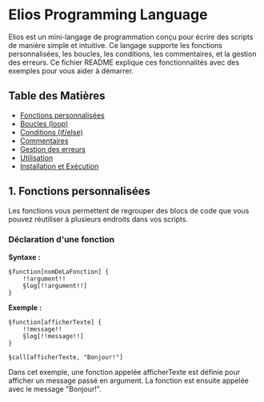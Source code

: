 # Elios Programming Language

Elios est un mini-langage de programmation conçu pour écrire des scripts de manière simple et intuitive. Ce langage supporte les fonctions personnalisées, les boucles, les conditions, les commentaires, et la gestion des erreurs. Ce fichier README explique ces fonctionnalités avec des exemples pour vous aider à démarrer.

## Table des Matières

- [Fonctions personnalisées](#1-fonctions-personnalisées)
- [Boucles (loop)](#2-boucles-loop)
- [Conditions (if/else)](#3-conditions-ifelse)
- [Commentaires](#4-commentaires)
- [Gestion des erreurs](#5-gestion-des-erreurs)
- [Utilisation](#utilisation)
- [Installation et Exécution](#installation-et-exécution)

## 1. Fonctions personnalisées

Les fonctions vous permettent de regrouper des blocs de code que vous pouvez réutiliser à plusieurs endroits dans vos scripts.

### Déclaration d'une fonction

**Syntaxe :**
```elios
§function[nomDeLaFonction] {
    !!argument!!
    §log[!!argument!!]
}
```

**Exemple :**
```elios
§function[afficherTexte] {
    !!message!!
    §log[!!message!!]
}

§call[afficherTexte, "Bonjour!"]
```
Dans cet exemple, une fonction appelée afficherTexte est définie pour afficher un message passé en argument. La fonction est ensuite appelée avec le message "Bonjour!".
